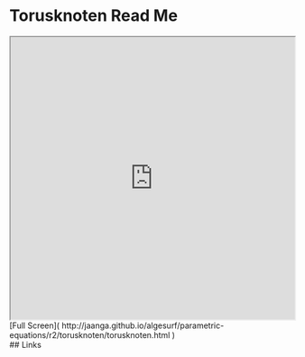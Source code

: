 Torusknoten Read Me
===

<iframe src='http://jaanga.github.io/algesurf/parametric-equations/r2/torusknoten/torusknoten.html' width=100% height=500px >
There is an `iframe` here. It is not visible when viewed on github.com/algesurf. To view, please see 'Project Links' below.
</iframe>
[Full Screen]( http://jaanga.github.io/algesurf/parametric-equations/r2/torusknoten/torusknoten.html )
<br>
## Links 
<http://www.3d-meier.de/tut3/Seite175.html>  
